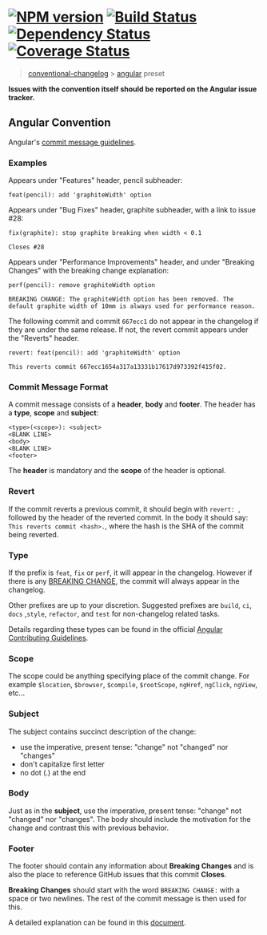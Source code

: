 # [![NPM version][npm-image]][npm-url] [![Build Status][travis-image]][travis-url] [![Dependency Status][daviddm-image]][daviddm-url] [![Coverage Status][coverage-image]][coverage-url]

> [conventional-changelog](https://github.com/ajoslin/conventional-changelog) >
> [angular](https://github.com/angular/angular) preset

**Issues with the convention itself should be reported on the Angular issue
tracker.**

## Angular Convention

Angular's
[commit message guidelines](https://github.com/angular/angular/blob/master/CONTRIBUTING.md#commit).

### Examples

Appears under "Features" header, pencil subheader:

```
feat(pencil): add 'graphiteWidth' option
```

Appears under "Bug Fixes" header, graphite subheader, with a link to issue #28:

```
fix(graphite): stop graphite breaking when width < 0.1

Closes #28
```

Appears under "Performance Improvements" header, and under "Breaking Changes"
with the breaking change explanation:

```
perf(pencil): remove graphiteWidth option

BREAKING CHANGE: The graphiteWidth option has been removed. The default graphite width of 10mm is always used for performance reason.
```

The following commit and commit `667ecc1` do not appear in the changelog if they
are under the same release. If not, the revert commit appears under the
"Reverts" header.

```
revert: feat(pencil): add 'graphiteWidth' option

This reverts commit 667ecc1654a317a13331b17617d973392f415f02.
```

### Commit Message Format

A commit message consists of a **header**, **body** and **footer**. The header
has a **type**, **scope** and **subject**:

```
<type>(<scope>): <subject>
<BLANK LINE>
<body>
<BLANK LINE>
<footer>
```

The **header** is mandatory and the **scope** of the header is optional.

### Revert

If the commit reverts a previous commit, it should begin with `revert: `,
followed by the header of the reverted commit. In the body it should say:
`This reverts commit <hash>.`, where the hash is the SHA of the commit being
reverted.

### Type

If the prefix is `feat`, `fix` or `perf`, it will appear in the changelog.
However if there is any [BREAKING CHANGE](#footer), the commit will always
appear in the changelog.

Other prefixes are up to your discretion. Suggested prefixes are `build`, `ci`,
`docs` ,`style`, `refactor`, and `test` for non-changelog related tasks.

Details regarding these types can be found in the official
[Angular Contributing Guidelines](https://github.com/angular/angular/blob/master/CONTRIBUTING.md#type).

### Scope

The scope could be anything specifying place of the commit change. For example
`$location`, `$browser`, `$compile`, `$rootScope`, `ngHref`, `ngClick`,
`ngView`, etc...

### Subject

The subject contains succinct description of the change:

- use the imperative, present tense: "change" not "changed" nor "changes"
- don't capitalize first letter
- no dot (.) at the end

### Body

Just as in the **subject**, use the imperative, present tense: "change" not
"changed" nor "changes". The body should include the motivation for the change
and contrast this with previous behavior.

### Footer

The footer should contain any information about **Breaking Changes** and is also
the place to reference GitHub issues that this commit **Closes**.

**Breaking Changes** should start with the word `BREAKING CHANGE:` with a space
or two newlines. The rest of the commit message is then used for this.

A detailed explanation can be found in this [document](#commit-message-format).

[npm-image]: https://badge.fury.io/js/conventional-changelog-angular.svg
[npm-url]: https://npmjs.org/package/conventional-changelog-angular
[travis-image]:
  https://travis-ci.org/conventional-changelog/conventional-changelog-angular.svg?branch=master
[travis-url]:
  https://travis-ci.org/conventional-changelog/conventional-changelog-angular
[daviddm-image]:
  https://david-dm.org/conventional-changelog/conventional-changelog-angular.svg?theme=shields.io
[daviddm-url]:
  https://david-dm.org/conventional-changelog/conventional-changelog-angular
[coverage-image]:
  https://coveralls.io/repos/github/conventional-changelog/conventional-changelog/badge.svg?branch=master
[coverage-url]:
  https://coveralls.io/github/conventional-changelog/conventional-changelog?branch=master
[commit-message-format]:
  https://docs.google.com/document/d/1QrDFcIiPjSLDn3EL15IJygNPiHORgU1_OOAqWjiDU5Y/edit#
